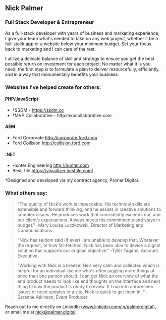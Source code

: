 ## Nick Palmer
### Full Stack Developer & Entrepreneur

As a full-stack developer with years of business and marketing experience, I give your team what's needed to take on any web project, whether it be a full-stack app or a website below your minimum budget. Set your focus back to marketing and I can care of the rest.

I utilize a delicate balance of skill and strategy to ensure you get the best possible return on investment for each project. No matter what it is you need, the first step is to formulate a plan to deliver resourcefully, efficiently, and in a way that monumentally benefits your business.

### Websites I've helped create for others:

#### PHP/JavaScript
- †SSDM - https://ssdm.co
- †MVP Collaborative - http:mvpcollaborative.com
#### AEM
- Ford Corporate http://corporate.ford.com
- Ford Collision http://collision.ford.com
#### .NET
- Hunter Engineering http://hunter.com
- Best Tile https://visualizer.besttile.com/

†Designed and developed via my contract agency, Palmer Digital.

### What others say:

> "The quality of Nick’s work is impeccable. His technical skills are extensible and forward thinking, and he assists in creative solutions to complex issues. He produces work that consistently exceeds our, and our client’s expectations. Always meets his commitments and stays in budget." -Mary Louise Luczkowski, Director of Marketing and Communications

> "Nick has seldom said (if ever) I am unable to develop that. Whatever the request, or how far-fetched, Nick has been able to devise a digital solution that supports our original objective." -Tyler Tagami, Account Executive

> "Working with Nick is a breeze. He’s very calm and collected which is helpful for an individual like me who's often juggling more things at once than one person should. I can get Nick an overview of what the end product needs to look like and thoughts on the interface and next thing I know the product is ready to review. If I run into unforeseen issues or need updates to a site, Nick is quick to get them in. " -Saranne Atkinson, Event Producer

Reach out to me directly on LinkedIn (www.linkedin.com/in/palmerdigital), or email me at nick@palmer.digital.
